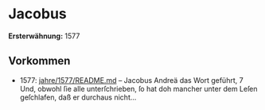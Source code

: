 # Jacobus

**Ersterwähnung:** 1577

## Vorkommen
- 1577: [jahre/1577/README.md](../jahre/1577/README.md) – Jacobus Andreä das Wort geführt,
7 Und, obwohl ſie alle unterſchrieben, ſo hat doh mancher
unter dem Leſen geſchlafen, daß er durchaus nicht...

